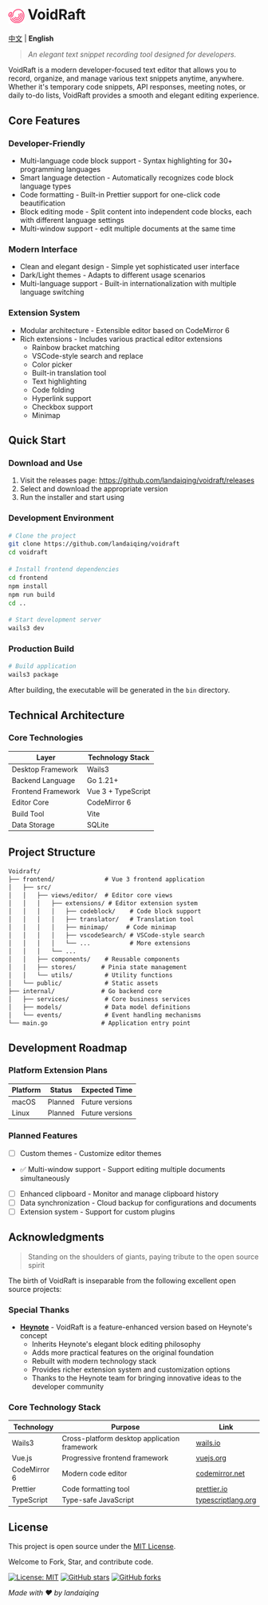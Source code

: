 # <img src="./frontend/public/appicon.png" alt="VoidRaft Logo" width="32" height="32" style="vertical-align: middle;"> VoidRaft

[中文](README_ZH.md) | **English**

> *An elegant text snippet recording tool designed for developers.*

VoidRaft is a modern developer-focused text editor that allows you to record, organize, and manage various text snippets anytime, anywhere. Whether it's temporary code snippets, API responses, meeting notes, or daily to-do lists, VoidRaft provides a smooth and elegant editing experience.

## Core Features

### Developer-Friendly

- Multi-language code block support - Syntax highlighting for 30+ programming languages
- Smart language detection - Automatically recognizes code block language types
- Code formatting - Built-in Prettier support for one-click code beautification
- Block editing mode - Split content into independent code blocks, each with different language settings
- Multi-window support - edit multiple documents at the same time

### Modern Interface

- Clean and elegant design - Simple yet sophisticated user interface
- Dark/Light themes - Adapts to different usage scenarios
- Multi-language support - Built-in internationalization with multiple language switching

### Extension System

- Modular architecture - Extensible editor based on CodeMirror 6
- Rich extensions - Includes various practical editor extensions
  - Rainbow bracket matching
  - VSCode-style search and replace
  - Color picker
  - Built-in translation tool
  - Text highlighting
  - Code folding
  - Hyperlink support
  - Checkbox support
  - Minimap

## Quick Start

### Download and Use

1. Visit the releases page: https://github.com/landaiqing/voidraft/releases
2. Select and download the appropriate version
3. Run the installer and start using

### Development Environment

```bash
# Clone the project
git clone https://github.com/landaiqing/voidraft
cd voidraft

# Install frontend dependencies
cd frontend
npm install
npm run build
cd ..

# Start development server
wails3 dev
```

### Production Build

```bash
# Build application
wails3 package
```

After building, the executable will be generated in the `bin` directory.

## Technical Architecture

### Core Technologies

| Layer | Technology Stack |
|-------|------------------|
| Desktop Framework | Wails3 |
| Backend Language | Go 1.21+ |
| Frontend Framework | Vue 3 + TypeScript |
| Editor Core | CodeMirror 6 |
| Build Tool | Vite |
| Data Storage | SQLite |

## Project Structure

```
Voidraft/
├── frontend/              # Vue 3 frontend application
│   ├── src/
│   │   ├── views/editor/  # Editor core views
│   │   │   ├── extensions/ # Editor extension system
│   │   │   │   ├── codeblock/    # Code block support
│   │   │   │   ├── translator/   # Translation tool
│   │   │   │   ├── minimap/     # Code minimap
│   │   │   │   ├── vscodeSearch/ # VSCode-style search
│   │   │   │   └── ...           # More extensions
│   │   │   └── ...
│   │   ├── components/    # Reusable components
│   │   ├── stores/       # Pinia state management
│   │   └── utils/         # Utility functions
│   └── public/            # Static assets
├── internal/             # Go backend core
│   ├── services/          # Core business services
│   ├── models/            # Data model definitions
│   └── events/            # Event handling mechanisms
└── main.go               # Application entry point
```

## Development Roadmap

### Platform Extension Plans

| Platform | Status | Expected Time |
|----------|--------|---------------|
| macOS | Planned | Future versions |
| Linux | Planned | Future versions |

### Planned Features
- [ ] Custom themes - Customize editor themes
- ✅ Multi-window support - Support editing multiple documents simultaneously
- [ ] Enhanced clipboard - Monitor and manage clipboard history
- [ ] Data synchronization - Cloud backup for configurations and documents
- [ ] Extension system - Support for custom plugins

## Acknowledgments

> Standing on the shoulders of giants, paying tribute to the open source spirit

The birth of VoidRaft is inseparable from the following excellent open source projects:

### Special Thanks

- **[Heynote](https://github.com/heyman/heynote/)** - VoidRaft is a feature-enhanced version based on Heynote's concept
  - Inherits Heynote's elegant block editing philosophy
  - Adds more practical features on the original foundation
  - Rebuilt with modern technology stack
  - Provides richer extension system and customization options
  - Thanks to the Heynote team for bringing innovative ideas to the developer community

### Core Technology Stack

| Technology | Purpose | Link |
|------------|---------|------|
| Wails3 | Cross-platform desktop application framework | [wails.io](https://v3alpha.wails.io/) |
| Vue.js | Progressive frontend framework | [vuejs.org](https://vuejs.org/) |
| CodeMirror 6 | Modern code editor | [codemirror.net](https://codemirror.net/) |
| Prettier | Code formatting tool | [prettier.io](https://prettier.io/) |
| TypeScript | Type-safe JavaScript | [typescriptlang.org](https://www.typescriptlang.org/) |

## License

This project is open source under the [MIT License](LICENSE).

Welcome to Fork, Star, and contribute code.

[![License: MIT](https://img.shields.io/badge/License-MIT-yellow.svg)](https://opensource.org/licenses/MIT)
[![GitHub stars](https://img.shields.io/github/stars/landaiqing/Voidraft.svg?style=social&label=Star)](https://github.com/yourusername/Voidraft)
[![GitHub forks](https://img.shields.io/github/forks/landaiqing/Voidraft.svg?style=social&label=Fork)](https://github.com/yourusername/Voidraft)

*Made with ❤️ by landaiqing*